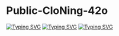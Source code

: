 # Public-CloNing-42o
[![Typing SVG](https://readme-typing-svg.demolab.com?font=Fira+Code&pause=1000&width=335&lines=+Assalam+Walaikum%F0%9F%92%9A)](https://git.io/typing-svg)
[![Typing SVG](https://readme-typing-svg.demolab.com?font=Fira+Code&pause=1000&color=16F737&width=435&lines=Welcome+to+My+Github+Profile;Follow+mE+mY+New+Github)](https://git.io/typing-svg)
[![Typing SVG](https://readme-typing-svg.demolab.com?font=Fira+Code&pause=1000&color=F70000&width=435&lines=Public+id+CloNing_Working%E2%9C%85;I'm+Mr.Tutul+Okay+Bro%F0%9F%98%B1)](https://git.io/typing-svg)
